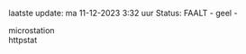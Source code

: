 laatste update: 
ma 11-12-2023  3:32   uur 
Status: FAALT - geel - 
<div class="service Y">microstation</div><div class="service G">httpstat</div>